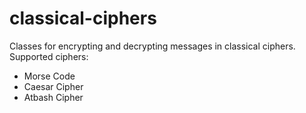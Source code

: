 # classical-ciphers
Classes for encrypting and decrypting messages in classical ciphers. Supported ciphers:
- Morse Code
- Caesar Cipher
- Atbash Cipher